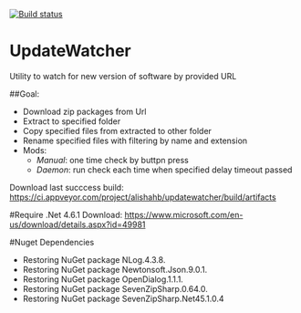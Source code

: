 [![Build status](https://ci.appveyor.com/api/projects/status/3rgccemaeafr2jv8?svg=true)](https://ci.appveyor.com/project/alishahb/updatewatcher)

# UpdateWatcher
Utility to watch for new version of software by provided URL

##Goal:
* Download zip packages from Url
* Extract to specified folder
* Copy specified files from extracted to other folder
* Rename specified files with filtering by name and extension
* Mods: 
  * _Manual_: one time check by buttpn press
  * _Daemon_: run check each time when specified delay timeout passed




Download last succcess build: https://ci.appveyor.com/project/alishahb/updatewatcher/build/artifacts

#Require .Net 4.6.1
Download: https://www.microsoft.com/en-us/download/details.aspx?id=49981

#Nuget Dependencies
* Restoring NuGet package NLog.4.3.8.
* Restoring NuGet package Newtonsoft.Json.9.0.1.
* Restoring NuGet package OpenDialog.1.1.1.
* Restoring NuGet package SevenZipSharp.0.64.0.
* Restoring NuGet package SevenZipSharp.Net45.1.0.4
